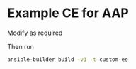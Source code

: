 # Example CE for AAP

Modify as required

Then run 

```bash
ansible-builder build -v1 -t custom-ee
```
